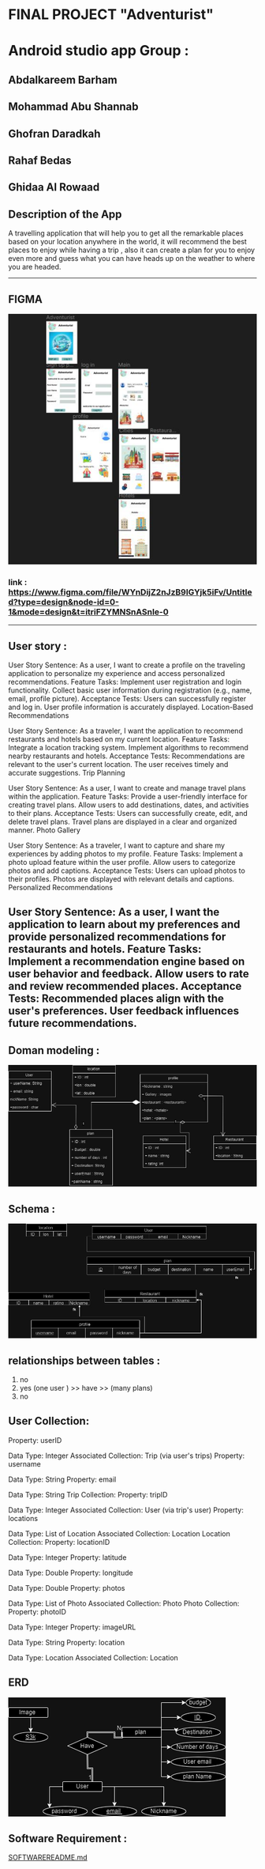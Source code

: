# FINAL PROJECT "Adventurist"

# Android studio app Group :

## Abdalkareem Barham
## Mohammad Abu Shannab 
## Ghofran Daradkah
## Rahaf Bedas
## Ghidaa Al Rowaad 


## Description of the App 
A travelling application that will help you to get all the remarkable places based on your location anywhere in the world,
it will recommend the best places to enjoy while having a trip , also it can create a plan for 
you to enjoy even more and guess what you can have heads up on the weather to where you are headed.

--------------------------------------------------------------


## FIGMA 
![figma.jpeg](screenshots%2Ffigma.jpeg)
### link : https://www.figma.com/file/WYnDijZ2nJzB9IGYjk5iFv/Untitled?type=design&node-id=0-1&mode=design&t=itriFZYMNSnASnIe-0

--------------------------------------------------------------
## User story :
User Story Sentence: As a user, I want to create a profile on the traveling application to personalize my experience and access personalized recommendations.
Feature Tasks:
Implement user registration and login functionality.
Collect basic user information during registration (e.g., name, email, profile picture).
Acceptance Tests:
Users can successfully register and log in.
User profile information is accurately displayed.
Location-Based Recommendations

User Story Sentence: As a traveler, I want the application to recommend restaurants and hotels based on my current location.
Feature Tasks:
Integrate a location tracking system.
Implement algorithms to recommend nearby restaurants and hotels.
Acceptance Tests:
Recommendations are relevant to the user's current location.
The user receives timely and accurate suggestions.
Trip Planning

User Story Sentence: As a user, I want to create and manage travel plans within the application.
Feature Tasks:
Provide a user-friendly interface for creating travel plans.
Allow users to add destinations, dates, and activities to their plans.
Acceptance Tests:
Users can successfully create, edit, and delete travel plans.
Travel plans are displayed in a clear and organized manner.
Photo Gallery

User Story Sentence: As a traveler, I want to capture and share my experiences by adding photos to my profile.
Feature Tasks:
Implement a photo upload feature within the user profile.
Allow users to categorize photos and add captions.
Acceptance Tests:
Users can upload photos to their profiles.
Photos are displayed with relevant details and captions.
Personalized Recommendations

User Story Sentence: As a user, I want the application to learn about my preferences and provide personalized recommendations for restaurants and hotels.
Feature Tasks:
Implement a recommendation engine based on user behavior and feedback.
Allow users to rate and review recommended places.
Acceptance Tests:
Recommended places align with the user's preferences.
User feedback influences future recommendations.
-----------------------------------------------------------------------------------------------------
## Doman modeling :
![domain modeling.jpeg](screenshots%2Fdomain%20modeling.jpeg)

## Schema :
![schema.jpeg](screenshots%2Fschema.jpeg)



## relationships between tables :
1. no    
2. yes (one user ) >> have >> (many plans)
3. no


## User Collection:
Property: userID

Data Type: Integer
Associated Collection: Trip (via user's trips)
Property: username

Data Type: String
Property: email

Data Type: String
Trip Collection:
Property: tripID

Data Type: Integer
Associated Collection: User (via trip's user)
Property: locations

Data Type: List of Location
Associated Collection: Location
Location Collection:
Property: locationID

Data Type: Integer
Property: latitude

Data Type: Double
Property: longitude

Data Type: Double
Property: photos

Data Type: List of Photo
Associated Collection: Photo
Photo Collection:
Property: photoID

Data Type: Integer
Property: imageURL

Data Type: String
Property: location

Data Type: Location
Associated Collection: Location

## ERD
![erd.png](screenshots%2Ferd.png)


## Software Requirement :
[SOFTWAREREADME.md](SOFTWAREREADME.md)